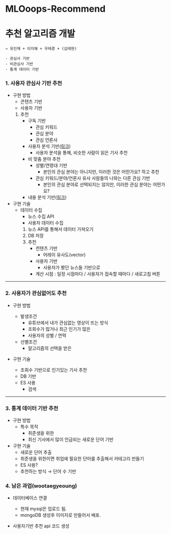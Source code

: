 # MLOoops-Recommend
# 추천 알고리즘 개발
    
    → 유인재 + 이지해 + 우태경 + (김태현)
    
    - 관심사 기반
    - 비관심사 기반
    - 통계 데이터 기반

### 1. 사용자 관심사 기반 추천

- 구현 방법
    - 콘텐츠 기반
    - 사용자 기반
    1. 추천
        - 구독 기반
            - 관심 키워드
            - 관심 분야
            - 관심 언론사
        - 사용자 분석 기반([링크](https://www.geeksforgeeks.org/user-based-collaborative-filtering/))
            - 사용자 분석을 통해, 비슷한 사람이 읽은 기사 추천
        - 비 맞춤 분야 추천
            - 성별/연령대 기반
                - 본인의 관심 분야는 아니지만, 이러한 것은 어떤가요? 하고 추천
            - 관심 키워드/분야/언론사 유사 사람들의 나와는 다른 관심 기반
                - 본인의 관심 분야로 선택되지는 않지만, 이러한 관심 분야는 어떤가요?
        - 내용 분석 기반([링크](https://www.analyticsvidhya.com/blog/2015/08/beginners-guide-learn-content-based-recommender-systems/))
- 구현 기술
    - 데이터 수집
        - 뉴스 수집 API
        - 사용자 데이터 수집
        1. 뉴스 API를 통해서 데이터 가져오기
        2. DB 저장
        3. 추천
            - 컨텐츠 기반
                - 어레이 유사도(vector)
            - 사용자 기반
                - 사용자가 봤던 뉴스들 기반으로
            - 계산 시점 : 일정 시점마다 / 사용자가 접속할 때마다 / 새로고침 버튼
---
### 2. 사용자가 관심없어도 추천

- 구현 방법
    - 발생조건
        - 유튜브에서 내가 관심없는 영상이 뜨는 방식
        - 조회수가 많거나 최근 인기가 많은
        - 사용자의 성별 / 연력
    - 선별조건
        - 알고리즘의 선택을 받은
        
- 구현 기술
    - 조회수 기반으로 인기있는 기사 추천
    - DB 기반
    - ES 사용
        - 검색
---
### 3. 통계 데이터 기반 추천

- 구현 방법
    - 특수 목적
        - 취준생을 위한
        - 최신 기사에서 많이 언급되는 새로운 단어 기반
- 구현 기술
    - 새로운 단어 추출
    - 취준생을 위한이면 취업에 필요한 단어를 추출해서 카테고리 만들기
    - ES 사용?
    - 추천하는 방식 → 단어 수 기반


### 4. 남은 과업(wootaegyeoung)
- 데이터베이스 연결
    - 현재 mysql은 업로드 됨. 
    - mongoDB 생성후 이미지로 만들어서 배포.

- 사용자기반 추천 api 코드 생성